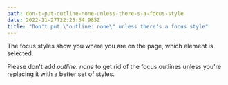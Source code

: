 ```yaml
---
path: don-t-put-outline-none-unless-there-s-a-focus-style
date: 2022-11-27T22:25:54.985Z
title: "Don't put \"outline: none\" unless there's a focus style"
---
```

The focus styles show you where you are on the page, which element is selected. 

Please don't add *outline: none* to get rid of the focus outlines unless you're replacing it with a better set of styles.